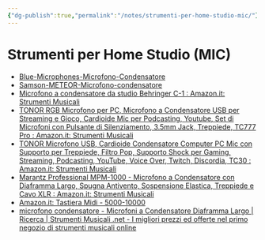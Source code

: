 ```yaml
---
{"dg-publish":true,"permalink":"/notes/strumenti-per-home-studio-mic/"}
---
```


# Strumenti per Home Studio (MIC)

- [Blue-Microphones-Microfono-Condensatore](https://www.amazon.it/Blue-Microphones-Microfono-Condensatore-Argento/dp/B002VA464S)
- [Samson-METEOR-Microfono-condensatore](https://www.amazon.it/Samson-METEOR-Microfono-condensatore-cardioide/dp/B004MF39YS?ie)
- [Microfono a condensatore da studio Behringer C-1 : Amazon.it: Strumenti Musicali](https://www.amazon.it/Behringer-Microfono-professionale-Condensatore-Cardiode/dp/B001QXCYZY/ref=sr_1_4?__mk_it_IT=%C3%85M%C3%85%C5%BD%C3%95%C3%91&crid=337UTJ7PRUP3Y&keywords=BEHRINGER%2BC1&qid=1689272365&sprefix=behringer%2Bc1%2Caps%2C113&sr=8-4&th=1)
- [TONOR RGB Microfono per PC, Microfono a Condensatore USB per Streaming e Gioco, Cardioide Mic per Podcasting, Youtube, Set di Microfoni con Pulsante di Silenziamento, 3.5mm Jack, Treppiede, TC777 Pro : Amazon.it: Strumenti Musicali](https://www.amazon.it/TONOR-Microfono-Condensatore-Podcasting-Silenziamento/dp/B0BYHHSLPC/ref=sr_1_11?crid=35Q7NORG4ORSU&keywords=microfono+condensatore&qid=1689272174&sprefix=microfono+cond%2Caps%2C139&sr=8-11)
- [TONOR Microfono USB, Cardioide Condensatore Computer PC Mic con Supporto per Treppiede, Filtro Pop, Supporto Shock per Gaming, Streaming, Podcasting, YouTube, Voice Over, Twitch, Discordia, TC30 : Amazon.it: Strumenti Musicali](https://www.amazon.it/Microfono-TONOR-Condensatore-Podcasting-TC30/dp/B08CVP2HXP/ref=sr_1_5?crid=35Q7NORG4ORSU&keywords=microfono%2Bcondensatore&qid=1689272174&sprefix=microfono%2Bcond%2Caps%2C139&sr=8-5&th=1)
- [Marantz Professional MPM-1000 - Microfono a Condensatore con Diaframma Largo, Spugna Antivento, Sospensione Elastica, Treppiede e Cavo XLR : Amazon.it: Strumenti Musicali](https://www.amazon.it/Marantz-Professional-MPM-1000-Condensatore-Sospensione/dp/B01C05AL4C/ref=sr_1_8?crid=35Q7NORG4ORSU&keywords=microfono%2Bcondensatore&qid=1689272174&sprefix=microfono%2Bcond%2Caps%2C139&sr=8-8&th=1)
- [Amazon.it: Tastiera Midi - 5000-10000](https://www.amazon.it/s?k=tastiera+midi&rh=p_36%3A5000-10000&s=price-asc-rank&__mk_it_IT=%C3%85M%C3%85%C5%BD%C3%95%C3%91&crid=3771X9X9GHTZ6&qid=1689272620&rnid=490259031&sprefix=tastiera+mid%2Caps%2C219&ref=sr_st_price-asc-rank&ds=v1%3ArjS5xqlV%2FB0rh7blC3qIe1gSmR%2BikET26Ibxb8567wI)
- [microfono condensatore - Microfoni a Condensatore Diaframma Largo | Ricerca | Strumenti Musicali .net - I migliori prezzi ed offerte nel primo negozio di strumenti musicali online](https://www.strumentimusicali.net/advanced_search_result.php?inc_subcat=1&keywords=microfono+condensatore&manufacturers_id=&page=1&pfrom=51&pto=100.99&sort=3a&categories_id=974)